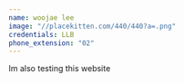 ```yaml
---
name: woojae lee
image: "//placekitten.com/440/440?a=.png"
credentials: LLB
phone_extension: "02"
---
```


Im also testing this website
